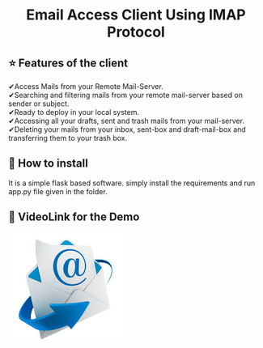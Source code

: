 <h1 align="center">Email Access Client Using IMAP Protocol</h1>

## :star: Features of the client

✔Access Mails from your Remote Mail-Server.<br />
✔Searching and filtering mails from your remote mail-server based on sender or subject.<br />
✔Ready to deploy in your local system.<br/>
✔Accessing all your drafts, sent and trash mails from your mail-server.</br>
✔Deleting your mails from your inbox, sent-box and draft-mail-box and transferring them to your trash box.<br/>

## :key: How to install

It is a simple flask based software. simply install the requirements and run app.py file given in the folder.

## :clap: VideoLink for the Demo

[![Watch the video](https://github.com/tech-mayank/E-Mail-Access-Client-Using-Imap-Protocol/blob/master/thumbnail.jpg)](https://www.youtube.com/watch?v=Q18fsfWhxpI)

